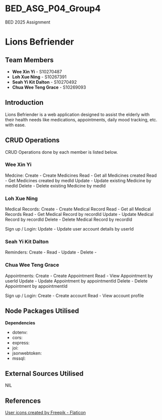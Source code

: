 # BED_ASG_P04_Group4
BED 2025 Assignment

# Lions Befriender

## Team Members
- **Wee Xin Yi** - S10270487
- **Loh Xue Ning** - S10267391
- **Seah Yi Kit Dalton** - S10270492
- **Chua Wee Teng Grace** - S10269093

## Introduction
Lions Befriender is a web application designed to assist the elderly with their health needs like medications, appointments, daily mood tracking, etc. with ease.

## CRUD Operations
CRUD Operations done by each member is listed below.

### Wee Xin Yi
Medcine:
Create - Create Medicines
Read - Get all Medicines created
Read - Get Medicines created by medId
Update - Update existing Medicine by medId
Delete - Delete existing Medicine by medId

### Loh Xue Ning
Medical Records:
Create - Create Medical Record
Read - Get all Medical Records
Read - Get Medical Record by recordId
Update - Update Medical Record by recordId
Delete - Delete Medical Record by recordId

Sign up / Login:
Update - Update user account details by userId

### Seah Yi Kit Dalton
Reminders:
Create - 
Read - 
Update - 
Delete - 

### Chua Wee Teng Grace
Appointments:
Create - Create Appointment
Read - View Appointment by userId
Update - Update Appointment by appointmentId
Delete - Delete Appointment by appointmentId

Sign up / Login:
Create - Create account
Read - View account profile

## Node Packages Utilised
**Dependencies**
- dotenv:
- cors:
- express:
- joi:
- jsonwebtoken:
- mssql:

## External Sources Utilised
NIL

## References
<a href="https://www.flaticon.com/free-icons/user" title="user icons">User icons created by Freepik - Flaticon</a>